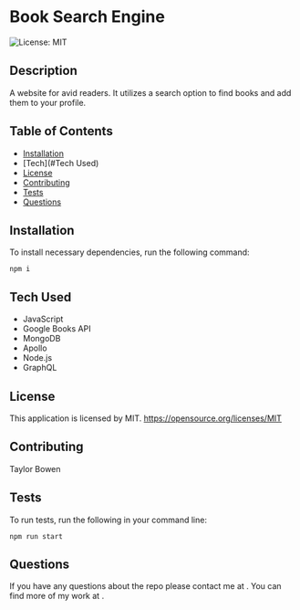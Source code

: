 # Book Search Engine
  ![License: MIT](https://img.shields.io/badge/License-MIT-yellow.svg)
  ## Description
  A website for avid readers. It utilizes a search option to find books and add them to your profile. 
  ## Table of Contents 
  * [Installation](#installation)
  * [Tech](#Tech Used)
  * [License](#license) 
  * [Contributing](#contributing)
  * [Tests](#tests)
  * [Questions](#questions)
  ## Installation
  To install necessary dependencies, run the following command:
  ```
  npm i
  ```
  ## Tech Used
  * JavaScript
  * Google Books API
  * MongoDB
  * Apollo
  * Node.js
  * GraphQL 

  ## License
  This application is licensed by MIT. https://opensource.org/licenses/MIT
    
  ## Contributing
  Taylor Bowen
  ## Tests
  To run tests, run the following in your command line:
  ```
  npm run start
  ```
  ## Questions
  If you have any questions about the repo please contact me at . 
  You can find more of my work at [](https://github.com//).